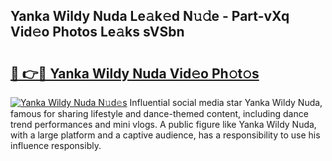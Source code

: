 ## Yanka Wildy Nuda Le𝚊k𝚎d N𝚞𝚍e - Part-vXq Vid𝚎o Photos Le𝚊ks sVSbn

# <h2><a href="http://fbd88f8.evod.top/?m=Yanka+Wildy+Nuda">🔗 👉🔴 Yanka Wildy Nuda Vid𝚎o Ph𝚘t𝚘s</a></h2>

[![Yanka Wildy Nuda N𝚞d𝚎s](https://i.imgur.com/8V9OHl7.gif)](http://fbd88f8.evod.top/?m=Yanka+Wildy+Nuda)
Influential social media star Yanka Wildy Nuda, famous for sharing lifestyle and dance-themed content, including dance trend performances and mini vlogs. A public figure like Yanka Wildy Nuda, with a large platform and a captive audience, has a responsibility to use his influence responsibly. 
